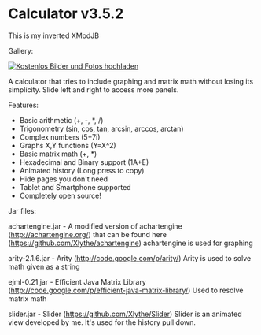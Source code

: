 # Calculator v3.5.2

This is my inverted XModJB

Gallery:

<a href="http://www.directupload.net" target="_blank"><img src="http://s7.directupload.net/images/131011/q3m47xgq.jpg" title="Kostenlos Bilder und Fotos hochladen"></a>

A calculator that tries to include graphing and matrix math without losing its simplicity. Slide left and right to access more panels.

Features:

* Basic arithmetic (+, -, *, /)
* Trigonometry (sin, cos, tan, arcsin, arccos, arctan)
* Complex numbers (5+7i)
* Graphs X,Y functions (Y=X^2)
* Basic matrix math (+, *)
* Hexadecimal and Binary support (1A+E)
* Animated history (Long press to copy)
* Hide pages you don't need
* Tablet and Smartphone supported
* Completely open source!

Jar files:

achartengine.jar - A modified version of achartengine (http://achartengine.org/) that can be found here (https://github.com/Xlythe/achartengine)
    achartengine is used for graphing

arity-2.1.6.jar - Arity (http://code.google.com/p/arity/)
    Arity is used to solve math given as a string

ejml-0.21.jar - Efficient Java Matrix Library (http://code.google.com/p/efficient-java-matrix-library/)
    Used to resolve matrix math

slider.jar - Slider (https://github.com/Xlythe/Slider)
    Slider is an animated view developed by me. It's used for the history pull down.

